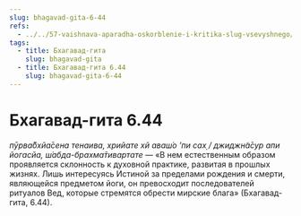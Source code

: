 ```yaml
---
slug: bhagavad-gita-6-44
refs:
  - ../../57-vaishnava-aparadha-oskorblenie-i-kritika-slug-vsevyshnego/858-1983-05-09-c4-oskorblenie-vajshnava-i-duhovnoe-razvitie.md
tags:
  - title: Бхагавад-гита
    slug: bhagavad-gita
  - title: Бхагавад-гита 6.44
    slug: bhagavad-gita-6-44
---
```


# Бхагавад-гита 6.44

*пӯрва̄бхйа̄сена тенаива, хрийате хй аваш́о ’пи сах̣ / джиджн̃а̄сур апи йогасйа, ш́абда-брахма̄тивартате* — «В нем естественным образом проявляется склонность к духовной практике, развитая в прошлых жизнях. Лишь интересуясь Истиной за пределами рождения и смерти, являющейся предметом йоги, он превосходит последователей ритуалов Вед, которые стремятся обрести мирские блага» (Бхагавад-гита, 6.44).

